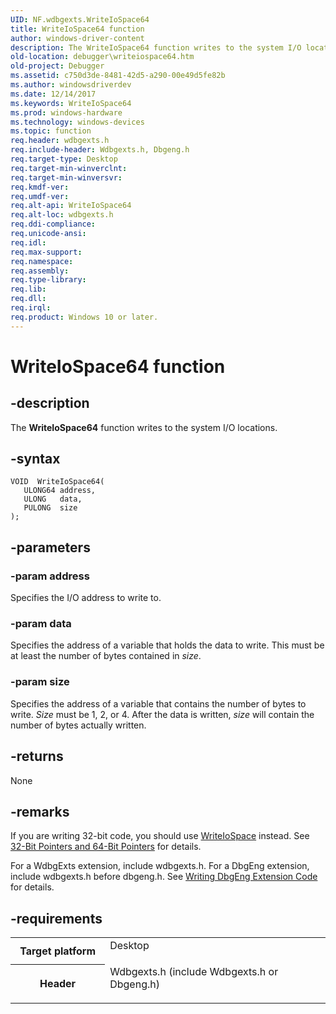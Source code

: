 ```yaml
---
UID: NF.wdbgexts.WriteIoSpace64
title: WriteIoSpace64 function
author: windows-driver-content
description: The WriteIoSpace64 function writes to the system I/O locations.
old-location: debugger\writeiospace64.htm
old-project: Debugger
ms.assetid: c750d3de-8481-42d5-a290-00e49d5fe82b
ms.author: windowsdriverdev
ms.date: 12/14/2017
ms.keywords: WriteIoSpace64
ms.prod: windows-hardware
ms.technology: windows-devices
ms.topic: function
req.header: wdbgexts.h
req.include-header: Wdbgexts.h, Dbgeng.h
req.target-type: Desktop
req.target-min-winverclnt: 
req.target-min-winversvr: 
req.kmdf-ver: 
req.umdf-ver: 
req.alt-api: WriteIoSpace64
req.alt-loc: wdbgexts.h
req.ddi-compliance: 
req.unicode-ansi: 
req.idl: 
req.max-support: 
req.namespace: 
req.assembly: 
req.type-library: 
req.lib: 
req.dll: 
req.irql: 
req.product: Windows 10 or later.
---
```


# WriteIoSpace64 function



## -description
The <b>WriteIoSpace64</b> function writes to the system I/O locations. 



## -syntax

````
VOID  WriteIoSpace64(
   ULONG64 address,
   ULONG   data,
   PULONG  size
);
````


## -parameters

### -param address 

Specifies the I/O address to write to.


### -param data 

Specifies the address of a variable that holds the data to write. This must be at least the number of bytes contained in <i>size</i>.


### -param size 

Specifies the address of a variable that contains the number of bytes to write. <i>Size</i> must be 1, 2, or 4. After the data is written, <i>size</i> will contain the number of bytes actually written.


## -returns
None


## -remarks
If you are writing 32-bit code, you should use <a href="debugger.writeiospace">WriteIoSpace</a> instead. See <a href="https://msdn.microsoft.com/library/windows/hardware/ff537780">32-Bit Pointers and 64-Bit Pointers</a> for details.

For a WdbgExts extension, include wdbgexts.h. For a DbgEng extension, include wdbgexts.h before dbgeng.h. See <a href="https://msdn.microsoft.com/library/windows/hardware/ff561480">Writing DbgEng Extension Code</a> for details.


## -requirements
<table>
<tr>
<th width="30%">
Target platform

</th>
<td width="70%">
<dl>
<dt>Desktop</dt>
</dl>
</td>
</tr>
<tr>
<th width="30%">
Header

</th>
<td width="70%">
<dl>
<dt>Wdbgexts.h (include Wdbgexts.h or Dbgeng.h)</dt>
</dl>
</td>
</tr>
</table>